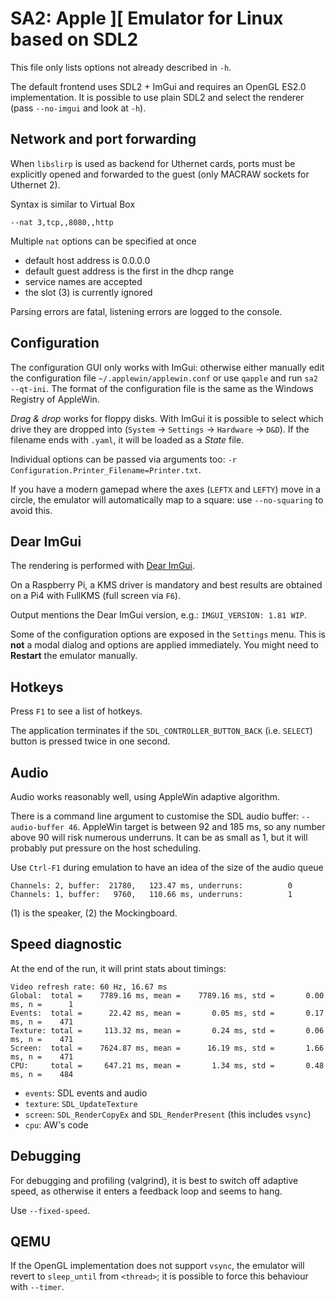 # SA2: Apple ][ Emulator for Linux based on SDL2

This file only lists options not already described in ``-h``.

The default frontend uses SDL2 + ImGui and requires an OpenGL ES2.0 implementation. It is possible to use plain SDL2 and select the renderer (pass ``--no-imgui`` and look at ``-h``).

## Network and port forwarding

When `libslirp` is used as backend for Uthernet cards, ports must be explicitly opened and forwarded to the guest (only MACRAW sockets for Uthernet 2).

Syntax is similar to Virtual Box
```
--nat 3,tcp,,8080,,http
```
Multiple `nat` options can be specified at once

- default host address is 0.0.0.0
- default guest address is the first in the dhcp range
- service names are accepted
- the slot (3) is currently ignored

Parsing errors are fatal, listening errors are logged to the console.

## Configuration

The configuration GUI only works with ImGui: otherwise either manually edit the configuration file ``~/.applewin/applewin.conf`` or use ``qapple`` and run ``sa2 --qt-ini``.
The format of the configuration file is the same as the Windows Registry of AppleWin.

*Drag & drop* works for floppy disks. With ImGui it is possible to select which drive they are dropped into (`System` -> `Settings` -> `Hardware` -> `D&D`).
If the filename ends with `.yaml`, it will be loaded as a *State* file.

Individual options can be passed via arguments too: ``-r Configuration.Printer_Filename=Printer.txt``.

If you have a modern gamepad where the axes (``LEFTX`` and ``LEFTY``) move in a circle, the emulator will automatically map to a square: use ``--no-squaring`` to avoid this.

## Dear ImGui

The rendering is performed with [Dear ImGui](https://github.com/ocornut/imgui).

On a Raspberry Pi, a KMS driver is mandatory and best results are obtained on a Pi4 with FullKMS (full screen via ``F6``).

Output mentions the Dear ImGui version, e.g.: ``IMGUI_VERSION: 1.81 WIP``.

Some of the configuration options are exposed in the ``Settings`` menu. This is **not** a modal dialog and options are applied immediately. You might need to **Restart** the emulator manually.

## Hotkeys

Press ``F1`` to see a list of hotkeys.

The application terminates if the `SDL_CONTROLLER_BUTTON_BACK` (i.e. `SELECT`) button is pressed twice in one second.

## Audio

Audio works reasonably well, using AppleWin adaptive algorithm.

There is a command line argument to customise the SDL audio buffer: ``--audio-buffer 46``.
AppleWin target is between 92 and 185 ms, so any number above 90 will risk numerous underruns. It can be as small as 1, but it will probably put pressure on the host scheduling.

Use ``Ctrl-F1`` during emulation to have an idea of the size of the audio queue

```
Channels: 2, buffer:  21780,   123.47 ms, underruns:          0
Channels: 1, buffer:   9760,   110.66 ms, underruns:          1
```
(1) is the speaker, (2) the Mockingboard.

## Speed diagnostic

At the end of the run, it will print stats about timings:
```
Video refresh rate: 60 Hz, 16.67 ms
Global:  total =    7789.16 ms, mean =    7789.16 ms, std =       0.00 ms, n =      1
Events:  total =      22.42 ms, mean =       0.05 ms, std =       0.17 ms, n =    471
Texture: total =     113.32 ms, mean =       0.24 ms, std =       0.06 ms, n =    471
Screen:  total =    7624.87 ms, mean =      16.19 ms, std =       1.66 ms, n =    471
CPU:     total =     647.21 ms, mean =       1.34 ms, std =       0.48 ms, n =    484
```

- ``events``: SDL events and audio
- ``texture``: ``SDL_UpdateTexture``
- ``screen``: ``SDL_RenderCopyEx`` and ``SDL_RenderPresent`` (this includes ``vsync``)
- ``cpu``: AW's code

## Debugging

For debugging and profiling (valgrind), it is best to switch off adaptive speed, as otherwise it enters a feedback loop and seems to hang.

Use ``--fixed-speed``.

## QEMU

If the OpenGL implementation does not support `vsync`, the emulator will revert to `sleep_until` from `<thread>`; it is possible to force this behaviour with `--timer`.
